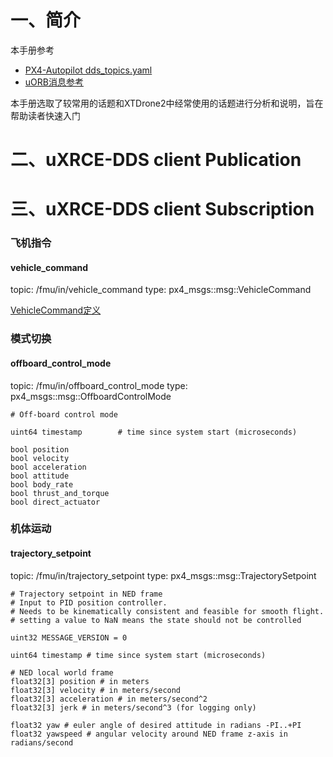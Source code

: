 # 一、简介

本手册参考

* [PX4-Autopilot dds_topics.yaml](https://github.com/PX4/PX4-Autopilot/blob/main/src/modules/uxrce_dds_client/dds_topics.yaml)
* [uORB消息参考](https://docs.px4.io/main/zh/msg_docs/)

本手册选取了较常用的话题和XTDrone2中经常使用的话题进行分析和说明，旨在帮助读者快速入门

# 二、uXRCE-DDS client Publication


# 三、uXRCE-DDS client Subscription

### 飞机指令

#### vehicle_command

topic: /fmu/in/vehicle_command
type: px4_msgs::msg::VehicleCommand

[VehicleCommand定义](https://docs.px4.io/main/zh/msg_docs/VehicleCommand.html)

### 模式切换

#### offboard_control_mode

topic: /fmu/in/offboard_control_mode
type: px4_msgs::msg::OffboardControlMode

```
# Off-board control mode

uint64 timestamp		# time since system start (microseconds)

bool position
bool velocity
bool acceleration
bool attitude
bool body_rate
bool thrust_and_torque
bool direct_actuator
```

### 机体运动

#### trajectory_setpoint

topic: /fmu/in/trajectory_setpoint
type: px4_msgs::msg::TrajectorySetpoint

```
# Trajectory setpoint in NED frame
# Input to PID position controller.
# Needs to be kinematically consistent and feasible for smooth flight.
# setting a value to NaN means the state should not be controlled

uint32 MESSAGE_VERSION = 0

uint64 timestamp # time since system start (microseconds)

# NED local world frame
float32[3] position # in meters
float32[3] velocity # in meters/second
float32[3] acceleration # in meters/second^2
float32[3] jerk # in meters/second^3 (for logging only)

float32 yaw # euler angle of desired attitude in radians -PI..+PI
float32 yawspeed # angular velocity around NED frame z-axis in radians/second
```
